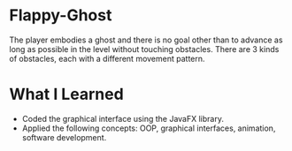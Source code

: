 # Flappy-Ghost
The player embodies a ghost and there is no goal other than to advance as long as possible in the level without touching obstacles. There are 3 kinds of obstacles, each with a different movement pattern.

# What I Learned
* Coded the graphical interface using the JavaFX library.
* Applied the following concepts: OOP, graphical interfaces, animation, software development.
